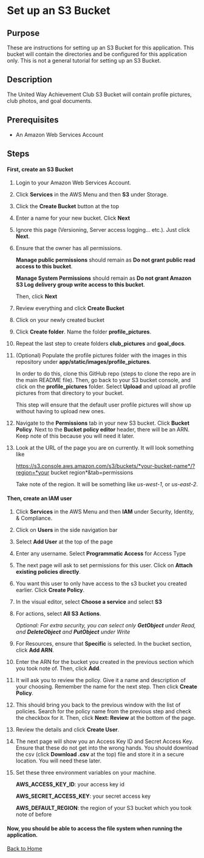 # Set up an S3 Bucket

## Purpose

These are instructions for setting up an S3 Bucket for this application. This bucket will contain the directories and be configured for this application only. This is not a general tutorial for setting up an S3 Bucket.

## Description

The United Way Achievement Club S3 Bucket will contain profile pictures, club photos, and goal documents.

## Prerequisites

- An Amazon Web Services Account

## Steps

#### First, create an S3 Bucket

1. Login to your Amazon Web Services Account.

1. Click **Services** in the AWS Menu and then **S3** under Storage.

1. Click the **Create Bucket** button at the top

1. Enter a name for your new bucket. Click **Next**

1. Ignore this page (Versioning, Server access logging... etc.). Just click **Next**.

1. Ensure that the owner has all permissions. 

    **Manage public permissions** should remain as **Do not grant public read access to this bucket**.
     
    **Manage System Permissions** should remain as **Do not grant Amazon S3 Log delivery group write access to this bucket**.
    
    Then, click **Next**

1. Review everything and click **Create Bucket**

1. Click on your newly created bucket

1. Click **Create folder**. Name the folder **profile_pictures**.

1. Repeat the last step to create folders **club_pictures** and **goal_docs**.

1. (Optional) Populate the profile pictures folder with the images in this repository under **app/static/images/profile_pictures**. 

    In order to do this, clone this GitHub repo (steps to clone the repo are in the main README file). Then, go back to your S3 bucket console, and click on the **profile_pictures** folder. Select **Upload** and upload all profile pictures from that directory to your bucket.
    
    This step will ensure that the default user profile pictures will show up without having to upload new ones.
    
1. Navigate to the **Permissions** tab in your new S3 bucket. Click **Bucket Policy**. Next to the **Bucket policy editor** header, there will be an ARN. Keep note of this because you will need it later.

1. Look at the URL of the page you are on currently. It will look something like

    https://s3.console.aws.amazon.com/s3/buckets/*your-bucket-name*/?region=*your bucket region*&tab=permissions
    
    Take note of the region. It will be something like *us-west-1*, or *us-east-2*.

#### Then, create an IAM user

1. Click **Services** in the AWS Menu and then **IAM** under Security, Identity, & Compliance.

1. Click on **Users** in the side navigation bar

1. Select **Add User** at the top of the page

1. Enter any username. Select **Programmatic Access** for Access Type

1. The next page will ask to set permissions for this user. Click on **Attach existing policies directly**.

1. You want this user to only have access to the s3 bucket you created earlier. Click **Create Policy**.

1. In the visual editor, select **Choose a service** and select **S3**

1. For actions, select **All S3 Actions**. 

    *Optional: For extra security, you can select only **GetObject** under Read, and **DeleteObject** and **PutObject** under Write*

1. For Resources, ensure that **Specific** is selected. In the bucket section, click **Add ARN**.

1. Enter the ARN for the bucket you created in the previous section which you took note of. Then, click **Add**.

1. It will ask you to review the policy. Give it a name and description of your choosing. Remember the name for the next step. Then click **Create Policy**.

1. This should bring you back to the previous window with the list of policies. Search for the policy name from the previous step and check the checkbox for it. Then, click **Next: Review** at the bottom of the page.

1. Review the details and click **Create User**.

1. The next page will show you an Access Key ID and Secret Access Key. Ensure that these do not get into the wrong hands. You should download the csv (click **Download .csv** at the top) file and store it in a secure location. You will need these later.

1. Set these three environment variables on your machine.

    **AWS_ACCESS_KEY_ID**: your access key id
    
    **AWS_SECRET_ACCESS_KEY**: your secret access key
    
    **AWS_DEFAULT_REGION**: the region of your S3 bucket which you took note of before
    
#### Now, you should be able to access the file system when running the application.

[Back to Home](../README.md)



